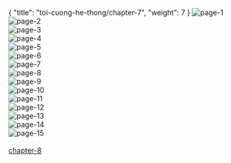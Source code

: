 { "title": "toi-cuong-he-thong/chapter-7", "weight": 7 }
<img src="toi-cuong-he-thong_0007_01-f5064fc7e66abbaefca9914db5a9c9ef.webp" alt="page-1" origin="http://1.bp.blogspot.com/-gbCWYQf--Mw/W2X7ywbX6gI/AAAAAAAAQK4/qiFCrmxG_qst8rKpj8kg_mn2v7K7OT8RgCLcBGAs/s1600/1.jpg?imgmax=0"><br/>
<img src="toi-cuong-he-thong_0007_02-d864adef5c8bb9907f1888c3fff51fdd.webp" alt="page-2" origin="http://1.bp.blogspot.com/-FXQ7Fv1hP0k/W2X723Im7RI/AAAAAAAAQLg/46lZGbt3ByMUvRS5OkdYIxKwsuhhLOrFwCLcBGAs/s1600/2.jpg?imgmax=0"><br/>
<img src="toi-cuong-he-thong_0007_03-fbd2ca63e99d667ab91f534288df094d.webp" alt="page-3" origin="http://1.bp.blogspot.com/-xXodN3BZ18Y/W2X74EbffFI/AAAAAAAAQLo/8r7CGiJW3lc70wb2LNlHl1fDjhsx74a8gCLcBGAs/s1600/3.jpg?imgmax=0"><br/>
<img src="toi-cuong-he-thong_0007_04-0dab2f7b5d7c5c921f60d2d5612ce873.webp" alt="page-4" origin="http://1.bp.blogspot.com/-FtOxr6UeDF0/W2X75p4gOWI/AAAAAAAAQL4/Oz669aHmpRULU-hEnaNuPBrQUtUlR9fzQCLcBGAs/s1600/4.jpg?imgmax=0"><br/>
<img src="toi-cuong-he-thong_0007_05-7c4712a3124a2c66cd51b62a085160d5.webp" alt="page-5" origin="http://1.bp.blogspot.com/-ZSsxmNY8YSE/W2X750WFhMI/AAAAAAAAQL8/FYtu-IoO_AwkaeKe80sqjz7oZlQE4s09QCLcBGAs/s1600/5.jpg?imgmax=0"><br/>
<img src="toi-cuong-he-thong_0007_06-ac618d5668619eb0512aa6442ab63582.webp" alt="page-6" origin="http://1.bp.blogspot.com/-qUZfMwJ8MzY/W2X77DnMcKI/AAAAAAAAQL0/lmtIHPS2vE8yJlhKBQyoux56tQmcZb1HwCLcBGAs/s1600/6.jpg?imgmax=0"><br/>
<img src="toi-cuong-he-thong_0007_07-f7fb032a378325a2a3c67844378f45e4.webp" alt="page-7" origin="http://1.bp.blogspot.com/-YZsPcA4yzzw/W2X78PdqrOI/AAAAAAAAQMA/nOtxW5e3ot80T5EKFmWyCt4Iz0MW7e7nwCLcBGAs/s1600/7.jpg?imgmax=0"><br/>
<img src="toi-cuong-he-thong_0007_08-0c1d779cd2c4f8469d689900f4067318.webp" alt="page-8" origin="http://1.bp.blogspot.com/-ux2-4LP5Uu8/W2X78dFsZcI/AAAAAAAAQME/SDHAVC2UEJk5f-amDI6TAYFWVN7vroqqQCLcBGAs/s1600/8.jpg?imgmax=0"><br/>
<img src="toi-cuong-he-thong_0007_09-5fd0aad9a60167a876227a417efb8d2e.webp" alt="page-9" origin="http://1.bp.blogspot.com/-XEtYONXrWYc/W2X783QJNZI/AAAAAAAAQMI/iXLbNxRmc78wQMDTT3k9YQ4PJ-0gWbaSACLcBGAs/s1600/9.jpg?imgmax=0"><br/>
<img src="toi-cuong-he-thong_0007_10-39847e77baf96062456790acb0a16c59.webp" alt="page-10" origin="http://1.bp.blogspot.com/-P6zZbUcnJ-8/W2X7yws-6kI/AAAAAAAAQKw/_8BGj167RWgIDwxLDCGoejHp1YD9KvX8wCLcBGAs/s1600/10.jpg?imgmax=0"><br/>
<img src="toi-cuong-he-thong_0007_11-9f4ade9436b4ebf9cdab3ebd8fdcb043.webp" alt="page-11" origin="http://1.bp.blogspot.com/-j7aKhjlY1lM/W2X7y09Se_I/AAAAAAAAQKs/QDqiTLp2WSwfyniiFu0-yG2pCTbpNojTgCLcBGAs/s1600/11.jpg?imgmax=0"><br/>
<img src="toi-cuong-he-thong_0007_12-1c37f7cf168e78048525ecf269b6b334.webp" alt="page-12" origin="http://1.bp.blogspot.com/-TnUxZpMv9AM/W2X70PIgSZI/AAAAAAAAQLE/PvZQxoF-MikUJjhoPz56fGvMBr4AohkmACLcBGAs/s1600/12.jpg?imgmax=0"><br/>
<img src="toi-cuong-he-thong_0007_13-48db1eca274501f774a3b4e8ca62308a.webp" alt="page-13" origin="http://1.bp.blogspot.com/-KeXnhD3FVAo/W2X70Rz1_hI/AAAAAAAAQLI/XGakEyYP0bMRbP83ohfmx_GEMAycnOwtACLcBGAs/s1600/13.jpg?imgmax=0"><br/>
<img src="toi-cuong-he-thong_0007_14-f3dec58e3583a332827dd673c4f1462f.webp" alt="page-14" origin="http://1.bp.blogspot.com/-KOFy15Wuqqw/W2X70x58dZI/AAAAAAAAQLQ/JSKPlvAAdWsmA6gW8HlKydS46aOINwqpwCLcBGAs/s1600/14.jpg?imgmax=0"><br/>
<img src="toi-cuong-he-thong_0007_15-59a3a14216c1697d9d1b3e0020d7e2e7.webp" alt="page-15" origin="http://1.bp.blogspot.com/-4XT59C3eiMg/W2X72n11u4I/AAAAAAAAQLc/qblAVJOk7Rc59ZY1A9J5I2bP6157Y83GgCLcBGAs/s1600/15.jpg?imgmax=0"><br/>
<br/><a class="nextchap" href="/toi-cuong-he-thong/chapter-8">chapter-8</a>
